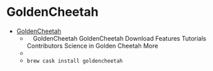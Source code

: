 # GoldenCheetah
- [GoldenCheetah](https://www.goldencheetah.org/)
  -   GoldenCheetah GoldenCheetah Download Features Tutorials Contributors Science in Golden Cheetah More
  - 
  - `brew cask install goldencheetah`
